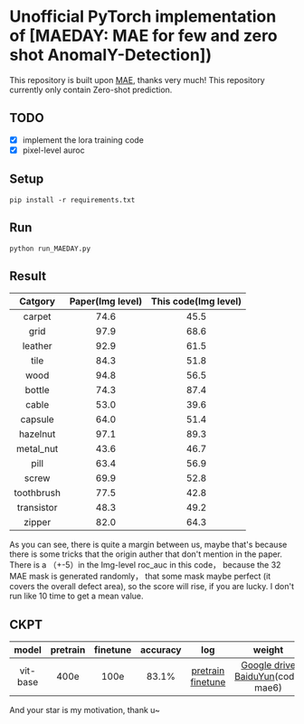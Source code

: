 # Unofficial PyTorch implementation of [MAEDAY: MAE for few and zero shot AnomalY-Detection])

This repository is built upon [MAE](https://github.com/pengzhiliang/MAE-pytorch), thanks very much!
This repository currently only contain Zero-shot prediction.

## TODO
- [x] implement the lora training code
- [x] pixel-level auroc

## Setup
```
pip install -r requirements.txt
```

## Run
```
python run_MAEDAY.py
```
## Result
|   Catgory  | Paper(Img level) | This code(Img level) | 
|:--------:|:--------:|:--------:|
|  carpet  |   74.6       |    45.5       |
|  grid    |    97.9        |   68.6      |
|  leather |    92.9      |    61.5      |
|  tile    |     84.3     |     51.8     |
|  wood    |     94.8     |   56.5       |
|  bottle  |  74.3        |    87.4      |
|  cable   |    53.0      |    39.6      |
|  capsule |   64.0       |    51.4     |
|  hazelnut|      97.1    |    89.3      |
| metal_nut|       43.6   |     46.7     |
|  pill    |     63.4       |   56.9      |
|  screw   |     69.9     |   52.8       |
| toothbrush|     77.5     |   42.8       |
|transistor|      48.3    |    49.2      |
|  zipper  |       82.0   |     64.3     |

As you can see, there is quite a margin between us, maybe that's because there is some tricks that the origin auther that don't mention in the paper. There is a （+-5）in the Img-level roc_auc in this code， because the 32 MAE mask is generated randomly， that some mask maybe perfect (it covers the overall defect area), so the score will rise, if you are lucky. I don't run like 10 time to get a mean value.


## CKPT
|   model  | pretrain | finetune | accuracy | log | weight |
|:--------:|:--------:|:--------:|:--------:| :--------:|:--------:|
| vit-base |   400e   |   100e   |   83.1%  | [pretrain](files/pretrain_base_0.75_400e.txt) [finetune](files/pretrain_base_0.75_400e_finetune_100e.txt)| [Google drive](https://drive.google.com/drive/folders/182F5SLwJnGVngkzguTelja4PztYLTXfa?usp=sharing) [BaiduYun](https://pan.baidu.com/s/1F0u9WeckZMbNk095gUxT1g)(code: mae6)|


And your star is my motivation, thank u~
